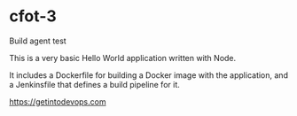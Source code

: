 # cfot-3
Build agent test

This is a very basic Hello World application written with Node.

It includes a Dockerfile for building a Docker image with the application, and a Jenkinsfile that defines a build pipeline for it.

https://getintodevops.com
